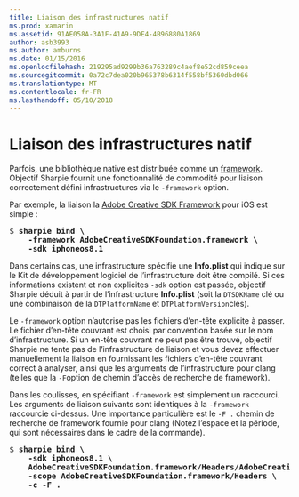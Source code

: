 ```yaml
---
title: Liaison des infrastructures natif
ms.prod: xamarin
ms.assetid: 91AE058A-3A1F-41A9-9DE4-4B96880A1869
author: asb3993
ms.author: amburns
ms.date: 01/15/2016
ms.openlocfilehash: 219295ad9299b36a763289c4aef8e52cd859ceea
ms.sourcegitcommit: 0a72c7dea020b965378b6314f558bf5360dbd066
ms.translationtype: MT
ms.contentlocale: fr-FR
ms.lasthandoff: 05/10/2018
---
```

# <a name="binding-native-frameworks"></a>Liaison des infrastructures natif

Parfois, une bibliothèque native est distribuée comme un [framework](https://developer.apple.com/library/mac/documentation/MacOSX/Conceptual/BPFrameworks/Concepts/WhatAreFrameworks.html). Objectif Sharpie fournit une fonctionnalité de commodité pour liaison correctement défini infrastructures via le `-framework` option.

Par exemple, la liaison la [Adobe Creative SDK Framework](https://creativesdk.adobe.com/downloads.html) pour iOS est simple :

<pre>$ <b>sharpie bind \
    -framework AdobeCreativeSDKFoundation.framework \
    -sdk iphoneos8.1</b></pre>

Dans certains cas, une infrastructure spécifie une **Info.plist** qui indique sur le Kit de développement logiciel de l’infrastructure doit être compilé. Si ces informations existent et non explicites `-sdk` option est passée, objectif Sharpie déduit à partir de l’infrastructure **Info.plist** (soit la `DTSDKName` clé ou une combinaison de la `DTPlatformName` et `DTPlatformVersion`clés).

Le `-framework` option n’autorise pas les fichiers d’en-tête explicite à passer. Le fichier d’en-tête couvrant est choisi par convention basée sur le nom d’infrastructure. Si un en-tête couvrant ne peut pas être trouvé, objectif Sharpie ne tente pas de l’infrastructure de liaison et vous devez effectuer manuellement la liaison en fournissant les fichiers d’en-tête couvrant correct à analyser, ainsi que les arguments de l’infrastructure pour clang (telles que la `-F`option de chemin d’accès de recherche de framework).

Dans les coulisses, en spécifiant `-framework` est simplement un raccourci. Les arguments de liaison suivants sont identiques à la `-framework` raccourcie ci-dessus.
Une importance particulière est le `-F .` chemin de recherche de framework fournie pour clang (Notez l’espace et la période, qui sont nécessaires dans le cadre de la commande).

<pre>$ <b>sharpie bind \
    -sdk iphoneos8.1 \
    AdobeCreativeSDKFoundation.framework/Headers/AdobeCreativeSDKFoundation.h \
    -scope AdobeCreativeSDKFoundation.framework/Headers \
    -c -F .</b></pre>

